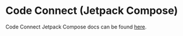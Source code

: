 # Code Connect (Jetpack Compose)

Code Connect Jetpack Compose docs can be found [here](../docs/compose.md).
